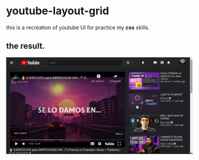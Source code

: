 # youtube-layout-grid
this is a recreation of youtube UI for practice my **css** skills.


## the result.
![youtube layout](ex1.jpg)

